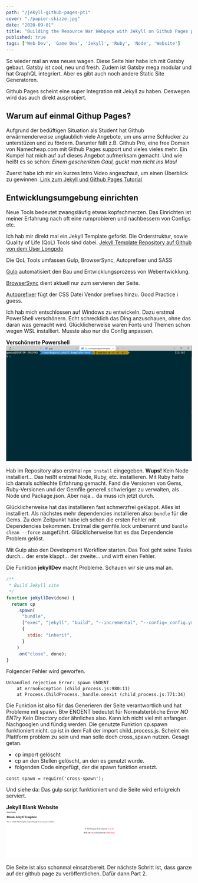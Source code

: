 ```yaml
---
path: "/jekyll-github-pages-pt1"
cover: "./papier-skizze.jpg"
date: "2020-09-01"
title: "Building the Resource War Webpage with Jekyll on Github Pages pt.1"
published: true
tags: ['Web Dev', 'Game Dev', 'Jekyll', 'Ruby', 'Node', 'Website']
---
```


So wieder mal an was neues wagen. Diese Seite hier habe ich mit Gatsby gebaut. Gatsby ist cool, neu und fresh. Zudem ist Gatsby mega modular und hat GraphQL integriert. Aber es gibt auch noch andere Static Site Generatoren.

Github Pages scheint eine super Integration mit Jekyll zu haben. Deswegen wird das auch direkt ausprobiert. 

## Warum auf einmal Githup Pages?
Aufgrund der bedüftigen Situation als Student hat Github erwärmenderweise unglaublich viele Angebote, um uns arme Schlucker zu unterstüzen und zu fördern. Darunter fällt z.B. Github Pro, eine free Domain von Namecheap.com mit Github Pages support und vieles vieles mehr. Ein Kumpel hat mich auf auf dieses Angebot aufmerksam gemacht. Und wie heißt es so schön: *Einem geschenkten Gaul, guckt man nicht ins Maul*

Zuerst habe ich mir ein kurzes Intro Video angeschaut, um einen Überblick zu gewinnen. [Link zum Jekyll und Github Pages Tutorial](https://www.youtube.com/watch?v=SWVjQsvQocA)

## Entwicklungsumgebung einrichten 

Neue Tools bedeutet zwangsläufig etwas kopfschmerzen. Das Einrichten ist meiner Erfahrung nach oft eine rumprobieren und nachbessern von Configs etc.

Ich hab mir direkt mal ein Jekyll Template geforkt. Die Orderstruktur, sowie Quality of Life (QoL) Tools sind dabei. 
[Jekyll Template Repository auf Github von dem User Longpdo](https://github.com/longpdo/blank-jekyll-template)

Die QoL Tools umfassen Gulp, BrowserSync, Autoprefixer und SASS 

[Gulp](https://gulpjs.com/) automatisiert den Bau und Entwicklungsprozess von Webentwicklung.

[BrowserSync](https://www.browsersync.io/) dient aktuell nur zum servieren der Seite.

[Autoprefixer](https://github.com/postcss/autoprefixer) fügt der CSS Datei Vendor prefixes hinzu. Good Practice i guess.

Ich hab mich entschlossen auf Windows zu entwickeln. Dazu erstmal PowerShell verschönern. Echt schrecklich das Ding anzuschauen, ohne das daran was gemacht wird. Glücklicherweise waren Fonts und Themen schon wegen WSL installiert. Musste also nur die Config anpassen.

**Verschönerte Powershell**
![PowerShell](./PowerShell.png)

Hab im Repository also erstmal ```npm install``` eingegeben. **Wups!** Kein Node installiert... Das heißt erstmal Node, Ruby, etc. installieren. Mit Ruby hatte ich damals schlechte Erfahrung gemacht. Fand die Versionen von Gems, Ruby-Versionen und der Gemfile generell schwieriger zu verwalten, als Node und Package.json. Aber naja... da muss ich jetzt durch.

Glücklicherweise hat das installieren fast schmerzfrei geklappt. Alles ist installiert. Als nächstes mehr dependencies installieren also: ``` bundle ``` für die Gems. Zu dem Zeitpunkt habe ich schon die ersten Fehler mit Dependencies bekommen. Erstmal die gemfile.lock umbenannt und ```bundle clean --force``` ausgeführt. Glücklicherweise hat es das Dependencie Problem gelöst.

Mit Gulp also den Development Workflow starten. Das Tool geht seine Tasks durch... der erste klappt... der zweite... und wirft einen Fehler.

Die Funktion **jekyllDev** macht Probleme. Schauen wir sie uns mal an.

```javascript
/**
 * Build Jekyll site
 */
function jekyllDev(done) {
  return cp
    .spawn(
      "bundle",
      ["exec", "jekyll", "build", "--incremental", "--config=_config.yml"],
      {
        stdio: "inherit",
      }
    )
    .on("close", done);
}
```

Folgender Fehler wird geworfen.

```
Unhandled rejection Error: spawn ENOENT
    at errnoException (child_process.js:980:11)
    at Process.ChildProcess._handle.onexit (child_process.js:771:34)
```

Die Funktion ist also für das Generieren der Seite verantwortlich und hat Probleme mit spawn. Btw ENOENT bedeutet für Normalsterbliche *Error NO ENTry* Kein Directory oder ähnliches also. Kann ich nicht viel mit anfangen. Nachgooglen und fündig werden. Die genutzte Funktion cp.spawn funktioniert nicht. cp ist in dem Fall der import child\_process.js. Scheint ein Plattform problem zu sein und man solle doch cross\_spawn nutzen. Gesagt getan.
* cp import gelöscht
* cp an den Stellen gelöscht, an den es genutzt wurde.
* folgenden Code eingefügt, der die spawn funktion ersetzt.
```
const spawn = require('cross-spawn');
```

Und siehe da: Das gulp script funktioniert und die Seite wird erfolgreich serviert.

**Jekyll Blank Website**
![image jekyll-website-blank](./jekyll-website-blank.png)


Die Seite ist also schonmal einsatzbereit. Der nächste Schritt ist, dass ganze auf der github page zu veröffentlichen. Dafür dann Part 2.
